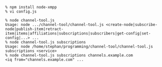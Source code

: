     % npm install node-xmpp
    % vi config.js
    
    % node channel-tool.js 
    Usage: node .../channel-tool/channel-tool.js <create-node|subscribe-node|publish-item|retract-item|items|affiliations|subscriptions|subscribers|get-config|set-config|...> ...
    % node channel-tool.js subscriptions
    Usage: node /home/stephan/programming/channel-tool/channel-tool.js subscriptions <service>
    % node channel-tool.js subscriptions channels.example.com
    <iq from="channels.example.com" ...
